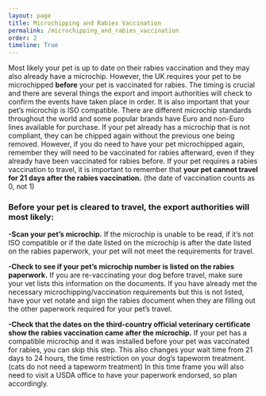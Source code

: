 ```yaml
---
layout: page
title: Microchipping and Rabies Vaccination
permalink: /microchipping_and_rabies_vaccination
order: 2
timeline: True
---
```

Most likely your pet is up to date on their rabies vaccination and they may also already have a microchip.  However, the UK requires your pet to be microchipped <b>before</b> your pet is vaccinated for rabies.  The timing is crucial and there are several things the export and import authorities will check to confirm the events have taken place in order.  It is also important that your pet’s microchip is ISO compatible.  There are different microchip standards throughout the world and some popular brands have Euro and non-Euro lines available for purchase.  If your pet already has a microchip that is not compliant, they can be chipped again without the previous one being removed.  However, if you do need to have your pet microchipped again, remember they will need to be vaccinated for rabies afterward, even if they already have been vaccinated for rabies before.  If your pet requires a rabies vaccination to travel, it is important to remember that <b>your pet cannot travel for 21 days after the rabies vaccination.</b>  (the date of vaccination counts as 0, not 1)

<h3>Before your pet is cleared to travel, the export authorities will most likely:</h3>

<b>-Scan your pet’s microchip.</b>
If the microchip is unable to be read, if it’s not ISO compatible or if the date listed on the microchip is after the date listed on the rabies paperwork, your pet will not meet the requirements for travel.

<b>-Check to see if your pet’s microchip number is listed on the rabies paperwork.</b>
If you are re-vaccinating your dog before travel, make sure your vet lists this information on the documents.  If you have already met the necessary microchipping/vaccination requirements but this is not listed, have your vet notate and sign the rabies document when they are filling out the other paperwork required for your pet’s travel.

<b>-Check that the dates on the third-country official veterinary certificate show the rabies vaccination came after the microchip.</b>
If your pet has a compatible microchip and it was installed before your pet was vaccinated for rabies, you can skip this step.  This also changes your wait time from 21 days to 24 hours, the time restriction on your dog’s tapeworm treatment.  (cats do not need a tapeworm treatment)  In this time frame you will also need to visit a USDA office to have your paperwork endorsed, so plan accordingly.